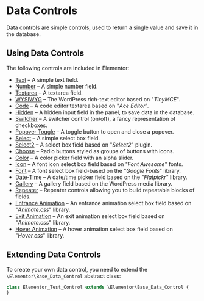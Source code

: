 # Data Controls

<Badge type="tip" vertical="top" text="Elementor Core" /> <Badge type="warning" vertical="top" text="Basic" />

Data controls are simple controls, used to return a single value and save it in the database.

## Using Data Controls

The following controls are included in Elementor:

* [Text](/controls/classes/control-text) – A simple text field.
* [Number](/controls/classes/control-number) – A simple number field.
* [Textarea](/controls/classes/control-textarea) – A textarea field.
* [WYSIWYG](/controls/classes/control-wysiwyg) – The WordPress rich-text editor based on "*TinyMCE*".
* [Code](/controls/classes/control-code) – A code editor textarea based on "*Ace Editor*".
* [Hidden](/controls/classes/control-hidden) – A hidden input field in the panel, to save data in the database.
* [Switcher](/controls/classes/control-switcher) – A switcher control (on/off), a fancy representation of checkboxes.
* [Popover Toggle](/controls/classes/control-popover-toggle) – A toggle button to open and close a popover.
* [Select](/controls/classes/control-select) – A simple select box field.
* [Select2](/controls/classes/control-select2) – A select box field based on "*Select2*" plugin.
* [Choose](/controls/classes/control-choose) – Radio buttons styled as groups of buttons with icons.
* [Color](/controls/classes/control-color) – A color picker field with an alpha slider.
* [Icon](/controls/classes/control-icon) – A font icon select box field based on "*Font Awesome*" fonts.
* [Font](/controls/classes/control-font) – A font select box field-based on the "*Google Fonts*" library.
* [Date-Time](/controls/classes/control-date-time) – A date/time picker field based on the "*Flatpickr*" library.
* [Gallery](/controls/classes/control-gallery) – A gallery field based on the WordPress media library.
* [Repeater](/controls/classes/control-repeater) – Repeater controls allowing you to build repeatable blocks of fields.
* [Entrance Animation](/controls/classes/control-animation) – An entrance animation select box field based on "*Animate.css*" library.
* [Exit Animation](/controls/classes/control-exit-animation) – An exit animation select box field based on "*Animate.css*" library.
* [Hover Animation](/controls/classes/control-hover-animation) – A hover animation select box field based on "*Hover.css*" library.

## Extending Data Controls

To create your own data control, you need to extend the `\Elementor\Base_Data_Control` abstract class:

```php {1}
class Elementor_Test_Control extends \Elementor\Base_Data_Control {
}
```
